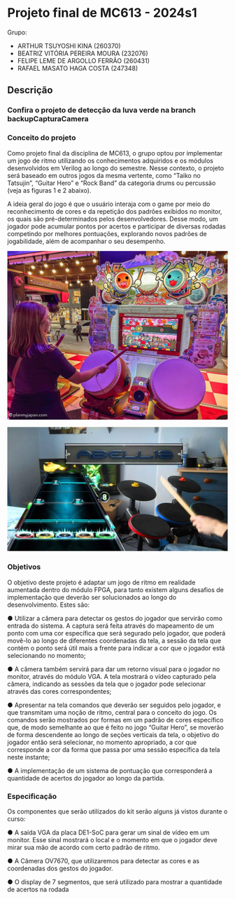 # Projeto final de MC613 - 2024s1

Grupo:

- ARTHUR TSUYOSHI KINA (260370)
- BEATRIZ VITÓRIA PEREIRA MOURA (232076)
- FELIPE LEME DE ARGOLLO FERRÃO (260431)
- RAFAEL MASATO HAGA COSTA (247348)

## Descrição
### Confira o projeto de detecção da luva verde na branch backupCapturaCamera
### Conceito do projeto

Como projeto final da disciplina de MC613, o grupo optou por implementar um jogo de ritmo
utilizando os conhecimentos adquiridos e os módulos desenvolvidos em Verilog ao longo do semestre.
Nesse contexto, o projeto será baseado em outros jogos da mesma vertente, como “Taiko no Tatsujin”,
“Guitar Hero” e “Rock Band” da categoria drums ou percussão (veja as figuras 1 e 2 abaixo).

A ideia geral do jogo é que o usuário interaja com o game por meio do reconhecimento de cores e
da repetição dos padrões exibidos no monitor, os quais são pré-determinados pelos desenvolvedores.
Desse modo, um jogador pode acumular pontos por acertos e participar de diversas rodadas competindo
por melhores pontuações, explorando novos padrões de jogabilidade, além de acompanhar o seu desempenho.

![Figura 1 - Jogo de ritmo “Taiko no Tatsujin”](images/drums.jpg)

![Figura 1 - Jogo de ritmo “Taiko no Tatsujin”](images/guitar.jpg)

### Objetivos

O objetivo deste projeto é adaptar um jogo de ritmo em realidade aumentada dentro do módulo
FPGA, para tanto existem alguns desafios de implementação que deverão ser solucionados ao longo do
desenvolvimento. Estes são:

● Utilizar a câmera para detectar os gestos do jogador que servirão como entrada do sistema. A
captura será feita através do mapeamento de um ponto com uma cor específica que será segurado
pelo jogador, que poderá movê-lo ao longo de diferentes coordenadas da tela, a sessão da tela que
contém o ponto será útil mais a frente para indicar a cor que o jogador está selecionando no
momento;

● A câmera também servirá para dar um retorno visual para o jogador no monitor, através do
módulo VGA. A tela mostrará o vídeo capturado pela câmera, indicando as sessões da tela que o
jogador pode selecionar através das cores correspondentes;

● Apresentar na tela comandos que deverão ser seguidos pelo jogador, e que transmitam uma noção
de ritmo, central para o conceito do jogo. Os comandos serão mostrados por formas em um
padrão de cores específico que, de modo semelhante ao que é feito no jogo “Guitar Hero”, se
moverão de forma descendente ao longo de seções verticais da tela, o objetivo do jogador então
será selecionar, no momento apropriado, a cor que corresponde a cor da forma que passa por uma
sessão específica da tela neste instante;

● A implementação de um sistema de pontuação que corresponderá a quantidade de acertos do
jogador ao longo da partida.

### Especificação

Os componentes que serão utilizados do kit serão alguns já vistos durante o curso:

● A saída VGA da placa DE1-SoC para gerar um sinal de vídeo em um monitor. Esse sinal
mostrará o local e o momento em que o jogador deve mirar sua mão de acordo com certo padrão
de ritmo.

● A Câmera OV7670, que utilizaremos para detectar as cores e as coordenadas dos gestos do
jogador.

● O display de 7 segmentos, que será utilizado para mostrar a quantidade de acertos na rodada

